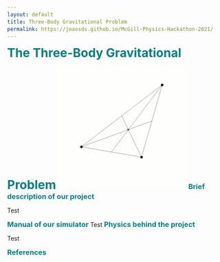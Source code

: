 ```yaml
---
layout: default
title: Three-Body Gravitational Problem
permalink: https://joaosds.github.io/McGill-Physics-Hackathon-2021/
---
```


<h1 style="color: #008080;display:inline">The Three-Body Gravitational Problem</h1>

<img src="/mcgill/3body.gif" alt="Loading" title="Loading" class="center" />


<h3 style="color: #008080;display:inline">Brief description of our project</h3>

Test

<h3 style="color: #008080;display:inline">Manual of our simulator</h3>
Test
<h3 style="color: #008080;display:inline">Physics behind the project</h3>

Test
<h3 style="color: #008080;display:inline">References</h3>
